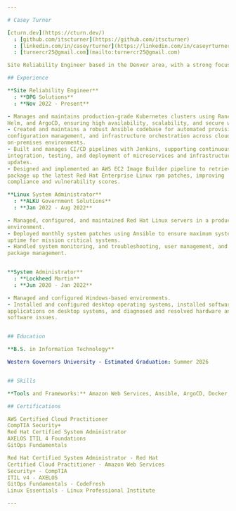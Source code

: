 ```yaml
---

# Casey Turner

[cturn.dev](https://cturn.dev/)
  : [github.com/itscturner](https://github.com/itscturner)
  : [linkedin.com/in/caseyrturner](https://linkedin.com/in/caseyrturner/)
  : [turnercr25@gmail.com](mailto:turnercr25@gmail.com)

Site Reliability Engineer based in the Denver area, with a strong focus on automation, infrastructure as code, and container orchestration. Expertise lies in managing and optimizing Linux-based systems, primarily Red Hat Enterprise Linux, while building scalable, reliable environments using Ansible and Kubernetes. Thrives in collaborative environments, enjoys learning new skills and tools, and problem-solving.

## Experience

**Site Reliability Engineer**
  : **DPG Solutions**
  : **Nov 2022 - Present**

- Manages and maintains production-grade Kubernetes clusters using Rancher,
Helm, and ArgoCD, ensuring high availability, scalability, and secure workloads.
- Created and maintains a robust Ansible codebase for automated provisioning,
configuration management, and infrastructure orchestration across cloud and
on-premises environments.
- Built and manages CI/CD pipelines with Jenkins, supporting continuous
integration, testing, and deployment of microservices and infrastructure
updates.
- Designed and implemented an AWS EC2 Image Builder pipeline to retrieve and
package up the latest Red Hat Enterprise Linux rpm patches, improving
compliance and vulnerability scores.

**Linux System Administrator**
  : **ALKU Government Solutions**
  : **Jan 2022 - Aug 2022**

- Managed, configured, and maintained Red Hat Linux servers in a production
environment.
- Deployed monthly system patches using Ansible to ensure maximum system
uptime for mission critical systems.
- Handled system monitoring, and troubleshooting, user management, and
package management.


**System Administrator**
  : **Lockheed Martin**
  : **Jun 2020 - Jan 2022**

- Managed and configured Windows-based environments.
- Installed and configured desktop operating systems, installed software
applications on desktop systems, and diagnosed and resolved hardware and
software issues.


## Education

**B.S. in Information Technology**

Western Governors University - Estimated Graduation: Summer 2026


## Skills

**Tools and Frameworks:** Amazon Web Services, Ansible, ArgoCD, Docker, Git, Helm, Jenkins, Kubernetes, Rancher, Red Hat Enterprise Linux

## Certifications

AWS Certified Cloud Practitioner
CompTIA Security+
Red Hat Certified System Administrator
AXELOS ITIL 4 Foundations
GitOps Fundamentals

Red Hat Certified System Administrator - Red Hat
Certified Cloud Practitioner - Amazon Web Services
Security+ - CompTIA
ITIL v4 - AXELOS
GitOps Fundamentals - CodeFresh
Linux Essentials - Linux Professional Institute

---
```

